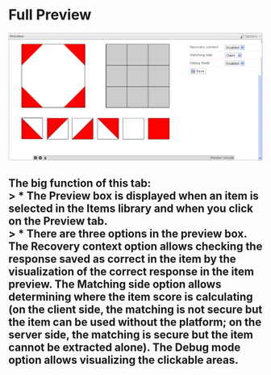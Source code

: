 <!--
parent:
    title: Items
author:
    - 'Jérôme Bogaerts'
created_at: '2011-05-27 17:02:50'
updated_at: '2013-03-13 13:35:12'
tags:
    - Items
-->

Full Preview
============

![](../resources/preview-item.png)

The big function of this tab:\
\> \* The Preview box is displayed when an item is selected in the Items library and when you click on the Preview tab.\
\> \* There are three options in the preview box. The Recovery context option allows checking the response saved as correct in the item by the visualization of the correct response in the item preview. The Matching side option allows determining where the item score is calculating (on the client side, the matching is not secure but the item can be used without the platform; on the server side, the matching is secure but the item cannot be extracted alone). The Debug mode option allows visualizing the clickable areas.
------------------------------------------------------------------------------------------------------------------------------------------------------------------------------------------------------------------------------------------------------------------------------------------------------------------------------------------------------------------------------------------------------------------------------------------------------------------------------------------------------------------------------------------
